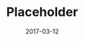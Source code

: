 ---
layout: post
title: Placeholder
image: http://via.placeholder.com/440x600
caption: Lorem ipsum dolor sit amet, consectetur adipiscing elit. 
date: 2017-03-12
tags: []
---